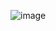 ![image](https://user-images.githubusercontent.com/114065962/201066178-c26ea04f-3e5a-4121-8e2b-75b8741a4908.png)

